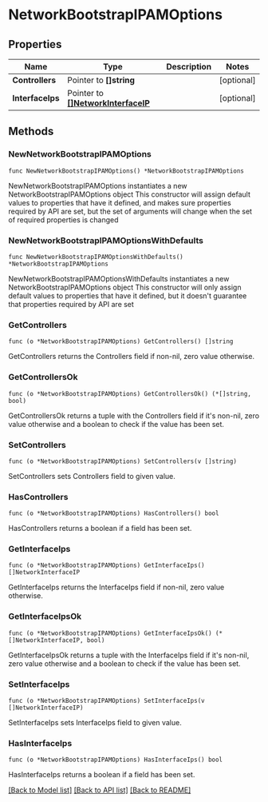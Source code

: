 # NetworkBootstrapIPAMOptions

## Properties

Name | Type | Description | Notes
------------ | ------------- | ------------- | -------------
**Controllers** | Pointer to **[]string** |  | [optional] 
**InterfaceIps** | Pointer to [**[]NetworkInterfaceIP**](NetworkInterfaceIP.md) |  | [optional] 

## Methods

### NewNetworkBootstrapIPAMOptions

`func NewNetworkBootstrapIPAMOptions() *NetworkBootstrapIPAMOptions`

NewNetworkBootstrapIPAMOptions instantiates a new NetworkBootstrapIPAMOptions object
This constructor will assign default values to properties that have it defined,
and makes sure properties required by API are set, but the set of arguments
will change when the set of required properties is changed

### NewNetworkBootstrapIPAMOptionsWithDefaults

`func NewNetworkBootstrapIPAMOptionsWithDefaults() *NetworkBootstrapIPAMOptions`

NewNetworkBootstrapIPAMOptionsWithDefaults instantiates a new NetworkBootstrapIPAMOptions object
This constructor will only assign default values to properties that have it defined,
but it doesn't guarantee that properties required by API are set

### GetControllers

`func (o *NetworkBootstrapIPAMOptions) GetControllers() []string`

GetControllers returns the Controllers field if non-nil, zero value otherwise.

### GetControllersOk

`func (o *NetworkBootstrapIPAMOptions) GetControllersOk() (*[]string, bool)`

GetControllersOk returns a tuple with the Controllers field if it's non-nil, zero value otherwise
and a boolean to check if the value has been set.

### SetControllers

`func (o *NetworkBootstrapIPAMOptions) SetControllers(v []string)`

SetControllers sets Controllers field to given value.

### HasControllers

`func (o *NetworkBootstrapIPAMOptions) HasControllers() bool`

HasControllers returns a boolean if a field has been set.

### GetInterfaceIps

`func (o *NetworkBootstrapIPAMOptions) GetInterfaceIps() []NetworkInterfaceIP`

GetInterfaceIps returns the InterfaceIps field if non-nil, zero value otherwise.

### GetInterfaceIpsOk

`func (o *NetworkBootstrapIPAMOptions) GetInterfaceIpsOk() (*[]NetworkInterfaceIP, bool)`

GetInterfaceIpsOk returns a tuple with the InterfaceIps field if it's non-nil, zero value otherwise
and a boolean to check if the value has been set.

### SetInterfaceIps

`func (o *NetworkBootstrapIPAMOptions) SetInterfaceIps(v []NetworkInterfaceIP)`

SetInterfaceIps sets InterfaceIps field to given value.

### HasInterfaceIps

`func (o *NetworkBootstrapIPAMOptions) HasInterfaceIps() bool`

HasInterfaceIps returns a boolean if a field has been set.


[[Back to Model list]](../README.md#documentation-for-models) [[Back to API list]](../README.md#documentation-for-api-endpoints) [[Back to README]](../README.md)


